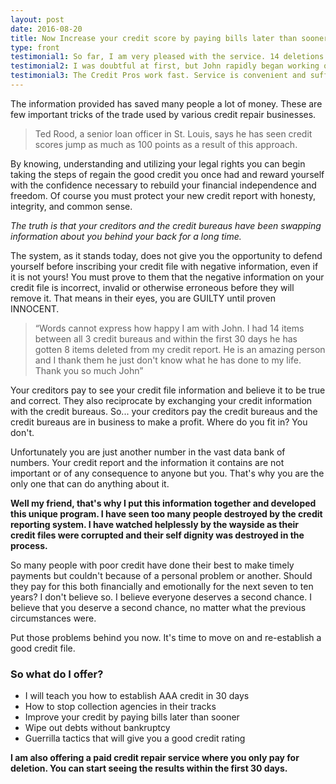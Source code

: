 ```yaml
---
layout: post
date: 2016-08-20
title: Now Increase your credit score by paying bills later than sooner
type: front
testimonial1: So far, I am very pleased with the service. 14 deletions after the first round of disputes. Pretty awesome!
testimonial2: I was doubtful at first, but John rapidly began working on improving my credit scores. Seeing an improving credit profile took all my doubts away.
testimonial3: The Credit Pros work fast. Service is convenient and sufficient. Results are seen in the first 30 days and as you continue with them your credit score will raise. Monthly payments are affordable.
---
```


The information provided has saved many people a lot of money. These are few important tricks of the trade used by various credit repair businesses.

> Ted Rood, a senior loan officer in St. Louis, says he has seen credit scores jump as much as 100 points as a result of this approach.

By knowing, understanding and utilizing your legal rights you can begin taking the steps of regain the good credit you once had and reward yourself with the confidence necessary to rebuild your financial independence and freedom. Of course you must protect your new credit report with honesty, integrity, and common sense.

*The truth is that your creditors and the credit bureaus have been swapping information about you behind your back for a long time.*

The system, as it stands today, does not give you the opportunity to defend yourself before inscribing your credit file with negative information, even if it is not yours! You must prove to them that the negative information on your credit file is incorrect, invalid or otherwise erroneous before they will remove it. That means in their eyes, you are GUILTY until proven INNOCENT.

> “Words cannot express how happy I am with John. I had 14 items between all 3 credit bureaus and within the first 30 days he has gotten 8 items deleted from my credit report. He is an amazing person and I thank them he just don't know what he has done to my life. Thank you so much John”

Your creditors pay to see your credit file information and believe it to be true and correct. They also reciprocate by exchanging your credit information with the credit bureaus. So... your creditors pay the credit bureaus and the credit bureaus are in business to make a profit. Where do you fit in? You don't.

Unfortunately you are just another number in the vast data bank of numbers. Your credit report and the information it contains are not important or of any consequence to anyone but you. That's why you are the only one that can do anything about it. 

**Well my friend, that's why I put this information together and developed this unique program. I have seen too many people destroyed by the credit reporting system. I have watched helplessly by the wayside as their credit files were corrupted and their self dignity was destroyed in the process.**

So many people with poor credit have done their best to make timely payments but couldn't because of a personal problem or another. Should they pay for this both financially and emotionally for the next seven to ten years? I don't believe so. I believe everyone deserves a second chance. I believe that you deserve a second chance, no matter what the previous circumstances were. 

Put those problems behind you now. It's time to move on and re-establish a good credit file.

### So what do I offer?

- I will teach you how to establish AAA credit in 30 days
- How to stop collection agencies in their tracks
- Improve your credit by paying bills later than sooner
- Wipe out debts without bankruptcy
- Guerrilla tactics that will give you a good credit rating

**I am also offering a paid credit repair service where you only pay for deletion. You can start seeing the results within the first 30 days.**
